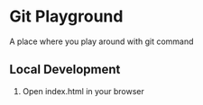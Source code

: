 # Git Playground

A place where you play around with git command

## Local Development

1. Open index.html in your browser
